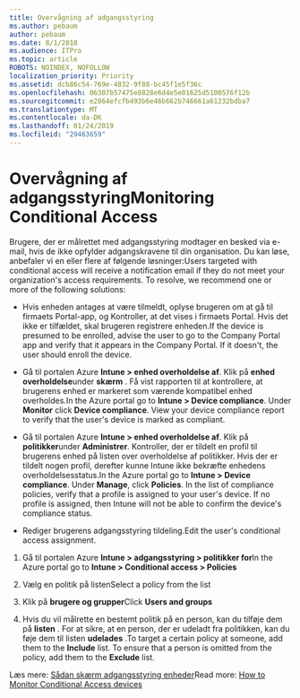 ```yaml
---
title: Overvågning af adgangsstyring
ms.author: pebaum
author: pebaum
ms.date: 8/1/2018
ms.audience: ITPro
ms.topic: article
ROBOTS: NOINDEX, NOFOLLOW
localization_priority: Priority
ms.assetid: dcb86c54-769e-4832-9f88-bc45f1e5f36c
ms.openlocfilehash: 06307b57475e8828e6d4e5e01625d5100576f12b
ms.sourcegitcommit: e2864efcfb493b6e46b662b746661a61232bdba7
ms.translationtype: MT
ms.contentlocale: da-DK
ms.lasthandoff: 01/24/2019
ms.locfileid: "29463659"
---
```

# <a name="monitoring-conditional-access"></a><span data-ttu-id="03a0d-102">Overvågning af adgangsstyring</span><span class="sxs-lookup"><span data-stu-id="03a0d-102">Monitoring Conditional Access</span></span>

<span data-ttu-id="03a0d-p101">Brugere, der er målrettet med adgangsstyring modtager en besked via e-mail, hvis de ikke opfylder adgangskravene til din organisation. Du kan løse, anbefaler vi en eller flere af følgende løsninger:</span><span class="sxs-lookup"><span data-stu-id="03a0d-p101">Users targeted with conditional access will receive a notification email if they do not meet your organization's access requirements. To resolve, we recommend one or more of the following solutions:</span></span>
  
- <span data-ttu-id="03a0d-p102">Hvis enheden antages at være tilmeldt, oplyse brugeren om at gå til firmaets Portal-app, og Kontroller, at det vises i firmaets Portal. Hvis det ikke er tilfældet, skal brugeren registrere enheden.</span><span class="sxs-lookup"><span data-stu-id="03a0d-p102">If the device is presumed to be enrolled, advise the user to go to the Company Portal app and verify that it appears in the Company Portal. If it doesn't, the user should enroll the device.</span></span>
    
- <span data-ttu-id="03a0d-p103">Gå til portalen Azure **Intune \> enhed overholdelse af**. Klik på **enhed overholdelse**under **skærm** . Få vist rapporten til at kontrollere, at brugerens enhed er markeret som værende kompatibel enhed overholdes.</span><span class="sxs-lookup"><span data-stu-id="03a0d-p103">In the Azure portal go to **Intune \> Device compliance**. Under **Monitor** click **Device compliance**. View your device compliance report to verify that the user's device is marked as compliant.</span></span> 
    
- <span data-ttu-id="03a0d-p104">Gå til portalen Azure **Intune \> enhed overholdelse af**. Klik på **politikker**under **Administrer**. Kontroller, der er tildelt en profil til brugerens enhed på listen over overholdelse af politikker. Hvis der er tildelt nogen profil, derefter kunne Intune ikke bekræfte enhedens overholdelsesstatus.</span><span class="sxs-lookup"><span data-stu-id="03a0d-p104">In the Azure portal go to **Intune \> Device compliance**. Under **Manage**, click **Policies**. In the list of compliance policies, verify that a profile is assigned to your user's device. If no profile is assigned, then Intune will not be able to confirm the device's compliance status.</span></span> 
    
- <span data-ttu-id="03a0d-114">Rediger brugerens adgangsstyring tildeling.</span><span class="sxs-lookup"><span data-stu-id="03a0d-114">Edit the user's conditional access assignment.</span></span>
    
1. <span data-ttu-id="03a0d-115">Gå til portalen Azure **Intune \> adgangsstyring \> politikker for**</span><span class="sxs-lookup"><span data-stu-id="03a0d-115">In the Azure portal go to **Intune \> Conditional access \> Policies**</span></span>
    
2. <span data-ttu-id="03a0d-116">Vælg en politik på listen</span><span class="sxs-lookup"><span data-stu-id="03a0d-116">Select a policy from the list</span></span>
    
3. <span data-ttu-id="03a0d-117">Klik på **brugere og grupper**</span><span class="sxs-lookup"><span data-stu-id="03a0d-117">Click **Users and groups**</span></span>
    
4. <span data-ttu-id="03a0d-p105">Hvis du vil målrette en bestemt politik på en person, kan du tilføje dem på **listen** . For at sikre, at en person, der er udeladt fra politikken, kan du føje dem til listen **udelades** .</span><span class="sxs-lookup"><span data-stu-id="03a0d-p105">To target a certain policy at someone, add them to the **Include** list. To ensure that a person is omitted from the policy, add them to the **Exclude** list.</span></span> 
    
<span data-ttu-id="03a0d-120">Læs mere: [Sådan skærm adgangsstyring enheder](https://docs.microsoft.com/en-us/intune/conditional-access-exchange-monitor)</span><span class="sxs-lookup"><span data-stu-id="03a0d-120">Read more: [How to Monitor Conditional Access devices](https://docs.microsoft.com/en-us/intune/conditional-access-exchange-monitor)</span></span>
  

